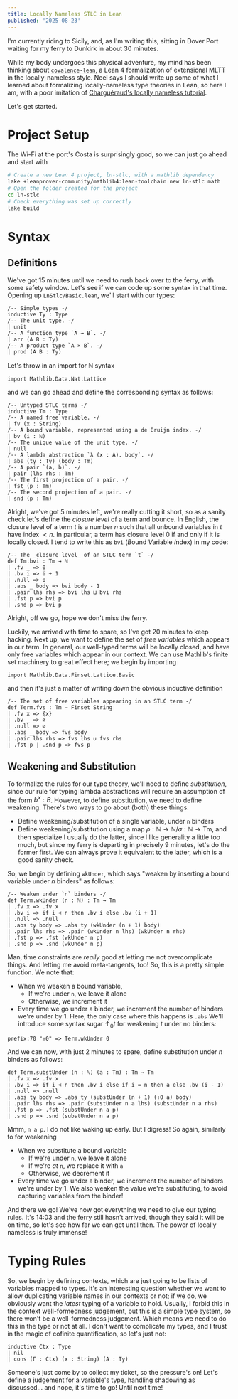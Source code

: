 ```yaml
---
title: Locally Nameless STLC in Lean
published: '2025-08-23'
---
```


I'm currently riding to Sicily, and, as I'm writing this, sitting in Dover Port waiting for my ferry
to Dunkirk in about 30 minutes. 

While my body undergoes this physical adventure, my mind has been thinking about
[`covalence-lean`](https://github.com/imbrem/covalence-lean), a Lean 4 formalization of extensional
MLTT in the locally-nameless style. Neel says I should write up some of what I learned about
formalizing locally-nameless type theories in Lean, so here I am, with a poor imitation of
[Charguéraud's locally nameless tutorial](https://chargueraud.org/research/2009/ln/main.pdf).

Let's get started.

# Project Setup

The Wi-Fi at the port's Costa is surprisingly good, so we can just go ahead and start with
```bash
# Create a new Lean 4 project, ln-stlc, with a mathlib dependency
lake +leanprover-community/mathlib4:lean-toolchain new ln-stlc math
# Open the folder created for the project
cd ln-stlc
# Check everything was set up correctly
lake build
```

# Syntax

## Definitions

We've got 15 minutes until we need to rush back over to the ferry, with some safety window. Let's
see if we can code up some syntax in that time. Opening up `LnStlc/Basic.lean`, we'll start with
our types:
```lean
/-- Simple types -/
inductive Ty : Type
/-- The unit type. -/
| unit
/-- A function type `A → B`. -/
| arr (A B : Ty)
/-- A product type `A × B`. -/
| prod (A B : Ty)
```
Let's throw in an import for ℕ syntax
```lean
import Mathlib.Data.Nat.Lattice
```
and we can go ahead and define the corresponding syntax as follows:
```lean
/-- Untyped STLC terms -/
inductive Tm : Type
/-- A named free variable. -/
| fv (x : String)
/-- A bound variable, represented using a de Bruijn index. -/
| bv (i : ℕ)
/-- The unique value of the unit type. -/
| null
/-- A lambda abstraction `λ (x : A). body`. -/
| abs (ty : Ty) (body : Tm)
/-- A pair `(a, b)`. -/
| pair (lhs rhs : Tm)
/-- The first projection of a pair. -/
| fst (p : Tm)
/-- The second projection of a pair. -/
| snd (p : Tm)
```
Alright, we've got 5 minutes left, we're really cutting it short, so as a sanity check let's define
the _closure level_ of a term and bounce. In English, the closure level of a term $t$ is a number
$n$ such that all unbound variables in $t$ have index $< n$. In particular, a term has closure level
$0$ if and only if it is locally closed. I tend to write this as `bvi` (*B*ound *V*ariable *I*ndex)
in my code:
```lean
/-- The _closure level_ of an STLC term `t` -/
def Tm.bvi : Tm → ℕ
| .fv _ => 0
| .bv i => i + 1
| .null => 0
| .abs _ body => bvi body - 1
| .pair lhs rhs => bvi lhs ⊔ bvi rhs
| .fst p => bvi p
| .snd p => bvi p
```
Alright, off we go, hope we don't miss the ferry.

Luckily, we arrived with time to spare, so I've got 20 minutes to keep hacking. Next up, we want to define the set of
_free variables_ which appears in our term. In general, our well-typed terms will be locally closed, and have only
free variables which appear in our context. We can use Mathlib's finite set machinery to great effect here; we begin by importing
```lean
import Mathlib.Data.Finset.Lattice.Basic
```
and then it's just a matter of writing down the obvious inductive definition
```lean
/-- The set of free variables appearing in an STLC term -/
def Term.fvs : Tm → Finset String
| .fv x => {x}
| .bv _ => ∅
| .null => ∅
| .abs _ body => fvs body
| .pair lhs rhs => fvs lhs ∪ fvs rhs
| .fst p | .snd p => fvs p
```

## Weakening and Substitution

To formalize the rules for our type theory, we'll need to define _substitution_, since our rule for
typing lambda abstractions will require an assumption of the form $b^x : B$. However, to define
substitution, we need to define weakening. There's two ways to go about (both) these things:
- Define weakening/substitution of a single variable, under `n` binders
- Define weakening/substitution using a map $ρ : ℕ → ℕ$/$σ : ℕ → \mathsf{Tm}$, and then specialize
I usually do the latter, since I like generality a little too much, but since my ferry is departing
in precisely 9 minutes, let's do the former first. We can always prove it equivalent to the latter,
which is a good sanity check.

So, we begin by defining `wkUnder`, which says "weaken by inserting a bound variable under $n$
binders" as follows:
```lean
/-- Weaken under `n` binders -/
def Term.wkUnder (n : ℕ) : Tm → Tm
| .fv x => .fv x
| .bv i => if i < n then .bv i else .bv (i + 1)
| .null => .null
| .abs ty body => .abs ty (wkUnder (n + 1) body)
| .pair lhs rhs => .pair (wkUnder n lhs) (wkUnder n rhs)
| .fst p => .fst (wkUnder n p)
| .snd p => .snd (wkUnder n p)
```
Man, time constraints are _really_ good at letting me not overcomplicate things. And letting me
avoid meta-tangents, too! So, this is a pretty simple function. We note that:
- When we weaken a bound variable,
    - If we're under `n`, we leave it alone
    - Otherwise, we increment it
- Every time we go under a binder, we increment the number of binders we're under by 1.
  Here, the only case where this happens is `.abs`
We'll introduce some syntax sugar $↑_0 t$ for weakening $t$ under no binders:
```lean
prefix:70 "↑0" => Term.wkUnder 0
```
And we can now, with just 2 minutes to spare, define substitution under $n$ binders
as follows:
```lean
def Term.substUnder (n : ℕ) (a : Tm) : Tm → Tm
| .fv x => .fv x
| .bv i => if i < n then .bv i else if i = n then a else .bv (i - 1)
| .null => .null
| .abs ty body => .abs ty (substUnder (n + 1) (↑0 a) body)
| .pair lhs rhs => .pair (substUnder n a lhs) (substUnder n a rhs)
| .fst p => .fst (substUnder n a p)
| .snd p => .snd (substUnder n a p)
```
Mmm, `n a p`. I do not like waking up early. But I digress! So again, similarly to for weakening
- When we substitute a bound variable
    - If we're under `n`, we leave it alone
    - If we're _at_ `n`, we replace it with `a`
    - Otherwise, we decrement it
- Every time we go under a binder, we increment the number of binders we're under by 1. We also
  weaken the value we're substituting, to avoid capturing variables from the binder!

And there we go! We've now got everything we need to give our typing rules. It's 14:03 and
the ferry still hasn't arrived, though they said it will be on time, so let's see how far
we can get until then. The power of locally nameless is truly immense!

# Typing Rules

So, we begin by defining contexts, which are just going to be lists of variables mapped to
types. It's an interesting question whether we want to allow duplicating variable names in our
contexts or not; if we do, we obviously want the _latest_ typing of a variable to hold.
Usually, I forbid this in the context well-formedness judgement, but this is a simple type
system, so there won't be a well-formedness judgement. Which means we need to do this in the
type or not at all. I don't want to complicate my types, and I trust in the magic of cofinite
quantification, so let's just not:
```lean
inductive Ctx : Type
| nil
| cons (Γ : Ctx) (x : String) (A : Ty)
```
Someone's just come by to collect my ticket, so the pressure's on! Let's define a judgement
for a variable's type, handling shadowing as discussed... and nope, it's time to go! Until next time!